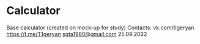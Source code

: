 # Calculator
Base calculator (created on mock-up for study)
Contacts: vk.com/tigeryan https://t.me/T1geryan sgta1980@gmail.com
25.09.2022